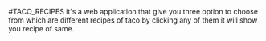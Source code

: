 #TACO_RECIPES it's a web application that give you three option to choose from which are different recipes of taco by clicking any of them it will show you recipe of same. 
